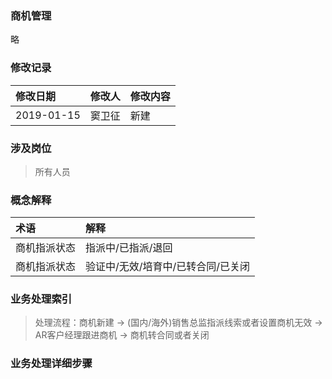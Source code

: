 ### 商机管理

略

### 修改记录

| 修改日期 | 修改人 | 修改内容 |
| :--- | :--- | :--- |
| 2019-01-15 | 窦卫征 | 新建 |

### 涉及岗位

> 所有人员

### 概念解释

| 术语 | 解释 |
| :--- | :--- |
| 商机指派状态 | 指派中/已指派/退回 |
| 商机指派状态 | 验证中/无效/培育中/已转合同/已关闭 |

### 业务处理索引

> 处理流程：商机新建 -&gt; \(国内/海外\)销售总监指派线索或者设置商机无效 -&gt; AR客户经理跟进商机 -&gt; 商机转合同或者关闭

### 业务处理详细步骤



